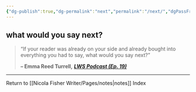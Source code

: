 ```yaml
---
{"dg-publish":true,"dg-permalink":"next","permalink":"/next/","dgPassFrontmatter":true,"created":"","updated":""}
---
```



## what would you say next?

> “If your reader was already on your side and already bought into everything you had to say, what would you say next?”
> 
> **– Emma Reed Turrell,** _[**LWS Podcast (Ep. 19)**](https://londonwriterssalon.us4.list-manage.com/track/click?u=8b047263967451488070a8ad0&id=2bdcd81189&e=bc5cbc9b90)_

---

Return to [[Nicola Fisher Writer/Pages/notes\|notes]] Index
